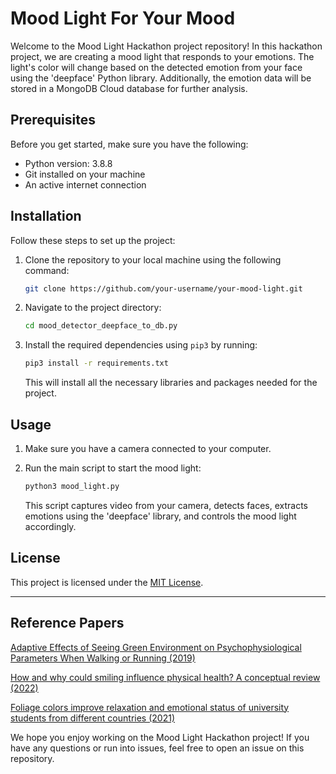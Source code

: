 # Mood Light For Your Mood

Welcome to the Mood Light Hackathon project repository! In this hackathon project, we are creating a mood light that responds to your emotions. The light's color will change based on the detected emotion from your face using the 'deepface' Python library. Additionally, the emotion data will be stored in a MongoDB Cloud database for further analysis.

## Prerequisites

Before you get started, make sure you have the following:

- Python version: 3.8.8
- Git installed on your machine
- An active internet connection

## Installation

Follow these steps to set up the project:

1. Clone the repository to your local machine using the following command:

   ```bash
   git clone https://github.com/your-username/your-mood-light.git
   ```

2. Navigate to the project directory:

   ```bash
   cd mood_detector_deepface_to_db.py
   ```

3. Install the required dependencies using `pip3` by running:

   ```bash
   pip3 install -r requirements.txt
   ```

   This will install all the necessary libraries and packages needed for the project.

## Usage

1. Make sure you have a camera connected to your computer.

2. Run the main script to start the mood light:

   ```bash
   python3 mood_light.py
   ```

   This script captures video from your camera, detects faces, extracts emotions using the 'deepface' library, and controls the mood light accordingly.


## License

This project is licensed under the [MIT License](LICENSE).

---

## Reference Papers
[Adaptive Effects of Seeing Green Environment on Psychophysiological Parameters When Walking or Running (2019)](ncbi.nlm.nih.gov/pmc/articles/PMC6379348/)

[How and why could smiling influence physical health? A conceptual review (2022)](https://pubmed.ncbi.nlm.nih.gov/35285408/)

[Foliage colors improve relaxation and emotional status of university students from different countries (2021)](https://www.ncbi.nlm.nih.gov/pmc/articles/PMC7855717/)

We hope you enjoy working on the Mood Light Hackathon project! If you have any questions or run into issues, feel free to open an issue on this repository.

